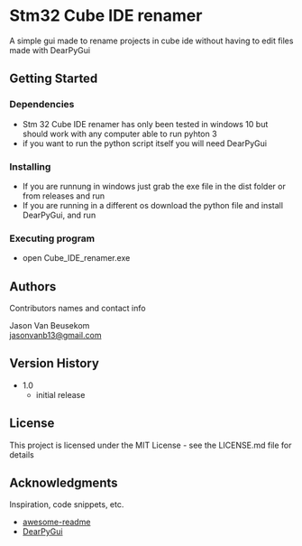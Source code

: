 # Stm32 Cube IDE renamer

A simple gui made to rename projects in cube ide without having to edit files
made with DearPyGui

## Getting Started

### Dependencies

* Stm 32 Cube IDE renamer has only been tested in windows 10 but should work with any computer able to run pyhton 3
* if you want to run the python script itself you will need DearPyGui

### Installing

* If you are runnung in windows just grab the exe file in the dist folder or from releases and run
* If you are running in a different os download the python file and install DearPyGui, and run

### Executing program

* open Cube_IDE_renamer.exe

## Authors

Contributors names and contact info

Jason Van Beusekom  
jasonvanb13@gmail.com

## Version History

* 1.0
    * initial release


## License

This project is licensed under the MIT License - see the LICENSE.md file for details

## Acknowledgments

Inspiration, code snippets, etc.
* [awesome-readme](https://github.com/matiassingers/awesome-readme)
* [DearPyGui](https://github.com/hoffstadt/DearPyGui)
